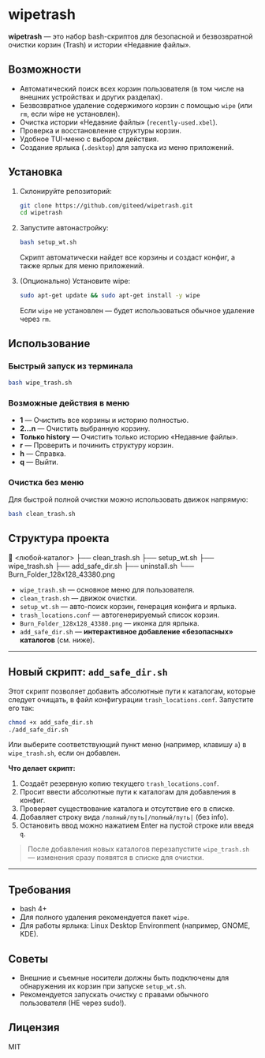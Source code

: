 # wipetrash

**wipetrash** — это набор bash-скриптов для безопасной и безвозвратной очистки корзин (Trash) и истории «Недавние файлы».

## Возможности

- Автоматический поиск всех корзин пользователя (в том числе на внешних устройствах и других разделах).
- Безвозвратное удаление содержимого корзин с помощью `wipe` (или `rm`, если wipe не установлен).
- Очистка истории «Недавние файлы» (`recently-used.xbel`).
- Проверка и восстановление структуры корзин.
- Удобное TUI-меню с выбором действия.
- Создание ярлыка (`.desktop`) для запуска из меню приложений.

## Установка

1. Склонируйте репозиторий:
   ```bash
   git clone https://github.com/giteed/wipetrash.git
   cd wipetrash
   ```

2. Запустите автонастройку:
   ```bash
   bash setup_wt.sh
   ```
   Скрипт автоматически найдет все корзины и создаст конфиг, а также ярлык для меню приложений.

3. (Опционально) Установите wipe:
   ```bash
   sudo apt-get update && sudo apt-get install -y wipe
   ```
   Если `wipe` не установлен — будет использоваться обычное удаление через `rm`.

## Использование

### Быстрый запуск из терминала

```bash
bash wipe_trash.sh
```

### Возможные действия в меню

- **1** — Очистить все корзины и историю полностью.
- **2…n** — Очистить выбранную корзину.
- **Только history** — Очистить только историю «Недавние файлы».
- **r** — Проверить и починить структуру корзин.
- **h** — Справка.
- **q** — Выйти.

### Очистка без меню

Для быстрой полной очистки можно использовать движок напрямую:
```bash
bash clean_trash.sh
```

## Структура проекта

📂 <любой‑каталог>
├── clean_trash.sh
├── setup_wt.sh
├── wipe_trash.sh
├── add_safe_dir.sh
├── uninstall.sh
└── Burn_Folder_128x128_43380.png


- `wipe_trash.sh` — основное меню для пользователя.
- `clean_trash.sh` — движок очистки.
- `setup_wt.sh` — авто-поиск корзин, генерация конфига и ярлыка.
- `trash_locations.conf` — автогенерируемый список корзин.
- `Burn_Folder_128x128_43380.png` — иконка для ярлыка.
- `add_safe_dir.sh` — **интерактивное добавление «безопасных» каталогов** (см. ниже).

---

## Новый скрипт: `add_safe_dir.sh`

Этот скрипт позволяет добавить абсолютные пути к каталогам, которые следует очищать, в файл конфигурации `trash_locations.conf`. Запустите его так:

```bash
chmod +x add_safe_dir.sh
./add_safe_dir.sh
```

Или выберите соответствующий пункт меню (например, клавишу `a`) в `wipe_trash.sh`, если он добавлен.

**Что делает скрипт:**
1. Создаёт резервную копию текущего `trash_locations.conf`.
2. Просит ввести абсолютные пути к каталогам для добавления в конфиг.
3. Проверяет существование каталога и отсутствие его в списке.
4. Добавляет строку вида `/полный/путь|/полный/путь|` (без info).
5. Остановить ввод можно нажатием Enter на пустой строке или введя `q`.

> После добавления новых каталогов перезапустите `wipe_trash.sh` — изменения сразу появятся в списке для очистки.

---

## Требования

- bash 4+
- Для полного удаления рекомендуется пакет `wipe`.
- Для работы ярлыка: Linux Desktop Environment (например, GNOME, KDE).

## Советы

- Внешние и съемные носители должны быть подключены для обнаружения их корзин при запуске `setup_wt.sh`.
- Рекомендуется запускать очистку с правами обычного пользователя (НЕ через sudo!).

## Лицензия

MIT
